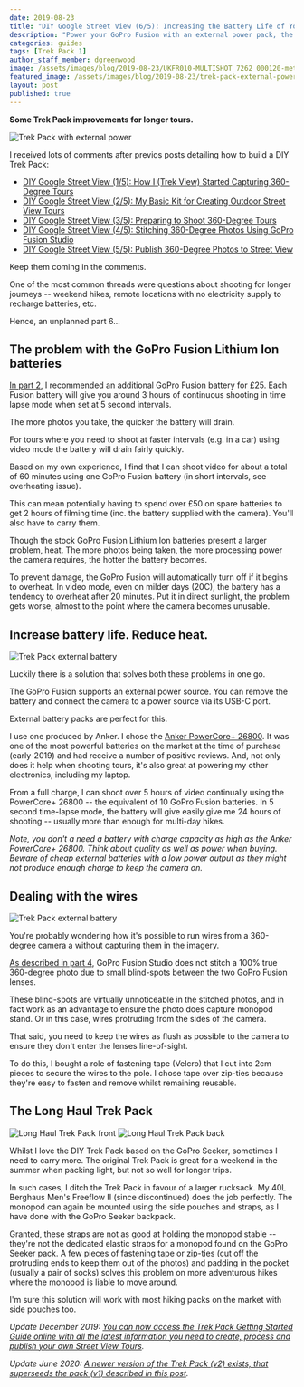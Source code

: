 ```yaml
---
date: 2019-08-23
title: "DIY Google Street View (6/5): Increasing the Battery Life of Your GoPro Fusion"
description: "Power your GoPro Fusion with an external power pack, the equivilant of 10 GoPro Fusion batteries."
categories: guides
tags: [Trek Pack 1]
author_staff_member: dgreenwood
image: /assets/images/blog/2019-08-23/UKFR010-MULTISHOT_7262_000120-meta.jpg
featured_image: /assets/images/blog/2019-08-23/trek-pack-external-power.jpg
layout: post
published: true
---
```


**Some Trek Pack improvements for longer tours.**

<img class="img-fluid" src="/assets/images/blog/2019-08-23/trek-pack-external-power.jpg" alt="Trek Pack with external power" title="Trek Pack with external power" />

I received lots of comments after previos posts detailing how to build a DIY Trek Pack:

* [DIY Google Street View (1/5): How I (Trek View) Started Capturing 360-Degree Tours](/blog/2019/diy-google-street-view-part-1-how-trek-view-started)
* [DIY Google Street View (2/5): My Basic Kit for Creating Outdoor Street View Tours](/blog/2019/diy-google-street-view-part-2-my-street-view-kit)
* [DIY Google Street View (3/5): Preparing to Shoot 360-Degree Tours](/blog/2019/diy-google-street-view-part-3-preparing-to-shoot)
* [DIY Google Street View (4/5): Stitching 360-Degree Photos Using GoPro Fusion Studio](/blog/2019/diy-google-street-view-part-4-processing-photos)
* [DIY Google Street View (5/5): Publish 360-Degree Photos to Street View](/blog/2019/diy-google-street-view-part-5-uploading-photos-using-your-computer) 

Keep them coming in the comments.

One of the most common threads were questions about shooting for longer journeys -- weekend hikes, remote locations with no electricity supply to recharge batteries, etc.

Hence, an unplanned part 6...

## The problem with the GoPro Fusion Lithium Ion batteries

[In part 2](/blog/2019/diy-google-street-view-part-2-my-street-view-kit), I recommended an additional GoPro Fusion battery for £25. Each Fusion battery will give you around 3 hours of continuous shooting in time lapse mode when set at 5 second intervals.

The more photos you take, the quicker the battery will drain.

For tours where you need to shoot at faster intervals (e.g. in a car) using video mode the battery will drain fairly quickly. 

Based on my own experience, I find that I can shoot video for about a total of 60 minutes using one GoPro Fusion battery (in short intervals, see overheating issue).

This can mean potentially having to spend over £50 on spare batteries to get 2 hours of filming time (inc. the battery supplied with the camera). You'll also have to carry them.

Though the stock GoPro Fusion Lithium Ion batteries present a larger problem, heat. The more photos being taken, the more processing power the camera requires, the hotter the battery becomes.

To prevent damage, the GoPro Fusion will automatically turn off if it begins to overheat. In video mode, even on milder days (20C), the battery has a tendency to overheat after 20 minutes. Put it in direct sunlight, the problem gets worse, almost to the point where the camera becomes unusable.

## Increase battery life. Reduce heat.

<img class="img-fluid" src="/assets/images/blog/2019-08-23/trek-pack-external-battery.jpg" alt="Trek Pack external battery" title="Trek Pack external battery" />

Luckily there is a solution that solves both these problems in one go.

The GoPro Fusion supports an external power source. You can remove the battery and connect the camera to a power source via its USB-C port.

External battery packs are perfect for this.

I use one produced by Anker. I chose the [Anker PowerCore+ 26800](https://www.anker.com/products/variant/powercore-26800/A1374011). It was one of the most powerful batteries on the market at the time of purchase (early-2019) and had receive a number of positive reviews. And, not only does it help when shooting tours, it's also great at powering my other electronics, including my laptop.

From a full charge, I can shoot over 5 hours of video continually using the PowerCore+ 26800 -- the equivalent of 10 GoPro Fusion batteries. In 5 second time-lapse mode, the battery will give easily give me 24 hours of shooting -- usually more than enough for multi-day hikes.

_Note, you don't a need a battery with charge capacity as high as the Anker PowerCore+ 26800. Think about quality as well as power when buying. Beware of cheap external batteries with a low power output as they might not produce enough charge to keep the camera on._

## Dealing with the wires

<img class="img-fluid" src="/assets/images/blog/2019-08-23/trek-pack-external-battery-wiring.jpg" alt="Trek Pack external battery" title="Trek Pack external battery" />

You're probably wondering how it's possible to run wires from a 360-degree camera a without capturing them in the imagery.

[As described in part 4](/blog/2019/diy-google-street-view-part-4-processing-photos), GoPro Fusion Studio does not stitch a 100% true 360-degree photo due to small blind-spots between the two GoPro Fusion lenses. 

These blind-spots are virtually unnoticeable in the stitched photos, and in fact work as an advantage to ensure the photo does capture monopod stand. Or in this case, wires protruding from the sides of the camera.

That said, you need to keep the wires as flush as possible to the camera to ensure they don't enter the lenses line-of-sight.

To do this, I bought a role of fastening tape (Velcro) that I cut into 2cm pieces to secure the wires to the pole. I chose tape over zip-ties because they're easy to fasten and remove whilst remaining reusable.

## The Long Haul Trek Pack

<img class="img-fluid" src="/assets/images/blog/2019-08-23/longhaul-trek-pack-front.jpg" alt="Long Haul Trek Pack front" title="Long Haul Trek Pack front" />

<img class="img-fluid" src="/assets/images/blog/2019-08-23/longhaul-trek-pack-back.jpg" alt="Long Haul Trek Pack back" title="Long Haul Trek Pack back" />

Whilst I love the DIY Trek Pack based on the GoPro Seeker, sometimes I need to carry more. The original Trek Pack is great for a weekend in the summer when packing light, but not so well for longer trips.

In such cases, I ditch the Trek Pack in favour of a larger rucksack. My 40L Berghaus Men's Freeflow II (since discontinued) does the job perfectly. The monopod can again be mounted using the side pouches and straps, as I have done with the GoPro Seeker backpack.

Granted, these straps are not as good at holding the monopod stable -- they're not the dedicated elastic straps for a monopod found on the GoPro Seeker pack. A few pieces of fastening tape or zip-ties (cut off the protruding ends to keep them out of the photos) and padding in the pocket (usually a pair of socks) solves this problem on more adventurous hikes where the monopod is liable to move around.

I'm sure this solution will work with most hiking packs on the market with side pouches too.

_Update December 2019: [You can now access the Trek Pack Getting Started Guide online with all the latest information you need to create, process and publish your own Street View Tours](/trek-pack/version-one)._

_Update June 2020: [A newer version of the Trek Pack (v2) exists, that superseeds the pack (v1) described in this post](/blog/2020/announcing-trek-pack-v2)._
